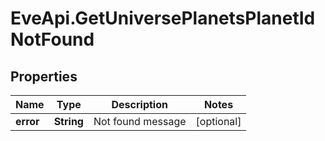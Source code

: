 # EveApi.GetUniversePlanetsPlanetIdNotFound

## Properties
Name | Type | Description | Notes
------------ | ------------- | ------------- | -------------
**error** | **String** | Not found message | [optional] 


